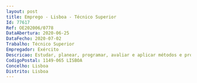 ```yaml
--- 
layout: post
title: Emprego - Lisboa - Técnico Superior
Id: 77617
Ref: OE202006/0778
DataAbertura: 2020-06-25
DataFecho: 2020-07-02
Trabalho: Técnico Superior
Empregador: Exército
Descricao: Estudar, planear, programar, avaliar e aplicar métodos e processos de natureza técnica e ou científica, que fundamentam e preparam a decisão. Acompanhar e aconselhar a aplicação de legislação, diretivas ou orientações superiores, sobre os assuntos relacionados com a missão da Repartição de Gestão de Carreiras (RGC).Elaborar, autonomamente ou em grupo, pareceres, propostas e executar outras atividades de apoio geral ou especializado nas áreas RGC.Realizar tarefas relativas ao funcionamento e à estrutura do Exército, nomeadamente no que se refere a assuntos relacionados com as carreiras, com a aplicação de questionários e com o processamento de informações acerca dos militares.Promover estudos e propostas relacionados com a gestão das carreiras dos militares.Promover as ferramentas adequadas ao controlo dos recursos humanos.Realizar tarefas relacionadas com formação, gestão de carreiras e apoio ao desenvolvimento da carreira dos militares.Efetuar aconselhamento e apoio ao desenvolvimento da carreira dos militares.Atualizar a informação dos processos individuais dos militares que serão objeto de aconselhamento.Gerir os processos de elaboração e divulgação dos anúncios relacionados com informações relevantes para a gestão de carreiras.Colaborar na implementação de modelos que visem um melhor ajustamento das funções, qualificações e necessidades do exército.Reunir informação acerca das expectativas dos militares.Colaborar na identificação de necessidades formativas e na preparação e desenvolvimento do plano de formação anual Propor programas de incentivo e promover uma atitude de disponibilidade para a frequência da formação.Estruturar processos e efetuar a recolha e a análise de dados e indicadores para  apoio à tomada de decisão.Efetuar contactos institucionais com vista à estruturação de protocolos ou acordos de cooperação na área da formação e do emprego.Desenvolver ações e propor medidas no âmbito da reinserção no mercado de trabalho dos militares que terminem o seu serviço no Exército. Utilizar as aplicações informáticas e a Internet na elaboração, organização e pesquisa de informação.
CodigoPostal: 1149-065 LISBOA
Concelho: Lisboa
Distrito: Lisboa
--- 
```

